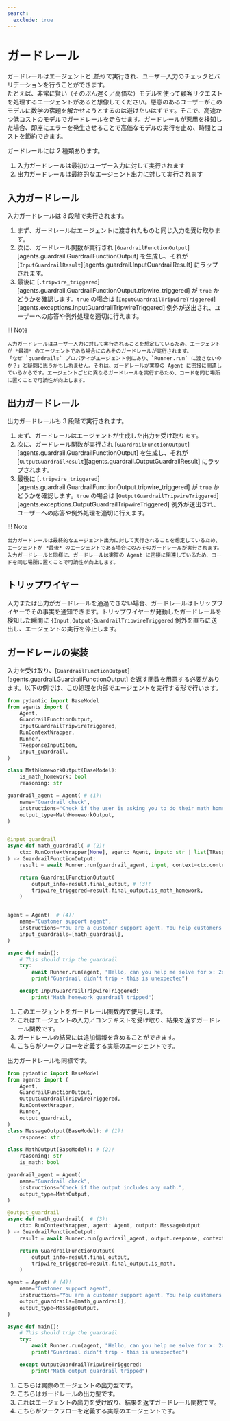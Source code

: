 ```yaml
---
search:
  exclude: true
---
```

# ガードレール

ガードレールはエージェントと _並列_ で実行され、ユーザー入力のチェックとバリデーションを行うことができます。  
たとえば、非常に賢い（そのぶん遅く／高価な）モデルを使って顧客リクエストを処理するエージェントがあると想像してください。悪意のあるユーザーがこのモデルに数学の宿題を解かせようとするのは避けたいはずです。そこで、高速かつ低コストのモデルでガードレールを走らせます。ガードレールが悪用を検知した場合、即座にエラーを発生させることで高価なモデルの実行を止め、時間とコストを節約できます。

ガードレールには 2 種類あります。

1. 入力ガードレールは最初のユーザー入力に対して実行されます
2. 出力ガードレールは最終的なエージェント出力に対して実行されます

## 入力ガードレール

入力ガードレールは 3 段階で実行されます。

1. まず、ガードレールはエージェントに渡されたものと同じ入力を受け取ります。  
2. 次に、ガードレール関数が実行され [`GuardrailFunctionOutput`][agents.guardrail.GuardrailFunctionOutput] を生成し、それが [`InputGuardrailResult`][agents.guardrail.InputGuardrailResult] にラップされます。  
3. 最後に [`.tripwire_triggered`][agents.guardrail.GuardrailFunctionOutput.tripwire_triggered] が `true` かどうかを確認します。`true` の場合は [`InputGuardrailTripwireTriggered`][agents.exceptions.InputGuardrailTripwireTriggered] 例外が送出され、ユーザーへの応答や例外処理を適切に行えます。

!!! Note

    入力ガードレールはユーザー入力に対して実行されることを想定しているため、エージェントが *最初* のエージェントである場合にのみそのガードレールが実行されます。  
    「なぜ `guardrails` プロパティがエージェント側にあり、`Runner.run` に渡さないのか？」と疑問に思うかもしれません。それは、ガードレールが実際の Agent に密接に関連しているからです。エージェントごとに異なるガードレールを実行するため、コードを同じ場所に置くことで可読性が向上します。

## 出力ガードレール

出力ガードレールも 3 段階で実行されます。

1. まず、ガードレールはエージェントが生成した出力を受け取ります。  
2. 次に、ガードレール関数が実行され [`GuardrailFunctionOutput`][agents.guardrail.GuardrailFunctionOutput] を生成し、それが [`OutputGuardrailResult`][agents.guardrail.OutputGuardrailResult] にラップされます。  
3. 最後に [`.tripwire_triggered`][agents.guardrail.GuardrailFunctionOutput.tripwire_triggered] が `true` かどうかを確認します。`true` の場合は [`OutputGuardrailTripwireTriggered`][agents.exceptions.OutputGuardrailTripwireTriggered] 例外が送出され、ユーザーへの応答や例外処理を適切に行えます。

!!! Note

    出力ガードレールは最終的なエージェント出力に対して実行されることを想定しているため、エージェントが *最後* のエージェントである場合にのみそのガードレールが実行されます。  
    入力ガードレールと同様に、ガードレールは実際の Agent に密接に関連しているため、コードを同じ場所に置くことで可読性が向上します。

## トリップワイヤー

入力または出力がガードレールを通過できない場合、ガードレールはトリップワイヤーでその事実を通知できます。トリップワイヤーが発動したガードレールを検知した瞬間に `{Input,Output}GuardrailTripwireTriggered` 例外を直ちに送出し、エージェントの実行を停止します。

## ガードレールの実装

入力を受け取り、[`GuardrailFunctionOutput`][agents.guardrail.GuardrailFunctionOutput] を返す関数を用意する必要があります。以下の例では、この処理を内部でエージェントを実行する形で行います。

```python
from pydantic import BaseModel
from agents import (
    Agent,
    GuardrailFunctionOutput,
    InputGuardrailTripwireTriggered,
    RunContextWrapper,
    Runner,
    TResponseInputItem,
    input_guardrail,
)

class MathHomeworkOutput(BaseModel):
    is_math_homework: bool
    reasoning: str

guardrail_agent = Agent( # (1)!
    name="Guardrail check",
    instructions="Check if the user is asking you to do their math homework.",
    output_type=MathHomeworkOutput,
)


@input_guardrail
async def math_guardrail( # (2)!
    ctx: RunContextWrapper[None], agent: Agent, input: str | list[TResponseInputItem]
) -> GuardrailFunctionOutput:
    result = await Runner.run(guardrail_agent, input, context=ctx.context)

    return GuardrailFunctionOutput(
        output_info=result.final_output, # (3)!
        tripwire_triggered=result.final_output.is_math_homework,
    )


agent = Agent(  # (4)!
    name="Customer support agent",
    instructions="You are a customer support agent. You help customers with their questions.",
    input_guardrails=[math_guardrail],
)

async def main():
    # This should trip the guardrail
    try:
        await Runner.run(agent, "Hello, can you help me solve for x: 2x + 3 = 11?")
        print("Guardrail didn't trip - this is unexpected")

    except InputGuardrailTripwireTriggered:
        print("Math homework guardrail tripped")
```

1. このエージェントをガードレール関数内で使用します。  
2. これはエージェントの入力／コンテキストを受け取り、結果を返すガードレール関数です。  
3. ガードレールの結果には追加情報を含めることができます。  
4. こちらがワークフローを定義する実際のエージェントです。

出力ガードレールも同様です。

```python
from pydantic import BaseModel
from agents import (
    Agent,
    GuardrailFunctionOutput,
    OutputGuardrailTripwireTriggered,
    RunContextWrapper,
    Runner,
    output_guardrail,
)
class MessageOutput(BaseModel): # (1)!
    response: str

class MathOutput(BaseModel): # (2)!
    reasoning: str
    is_math: bool

guardrail_agent = Agent(
    name="Guardrail check",
    instructions="Check if the output includes any math.",
    output_type=MathOutput,
)

@output_guardrail
async def math_guardrail(  # (3)!
    ctx: RunContextWrapper, agent: Agent, output: MessageOutput
) -> GuardrailFunctionOutput:
    result = await Runner.run(guardrail_agent, output.response, context=ctx.context)

    return GuardrailFunctionOutput(
        output_info=result.final_output,
        tripwire_triggered=result.final_output.is_math,
    )

agent = Agent( # (4)!
    name="Customer support agent",
    instructions="You are a customer support agent. You help customers with their questions.",
    output_guardrails=[math_guardrail],
    output_type=MessageOutput,
)

async def main():
    # This should trip the guardrail
    try:
        await Runner.run(agent, "Hello, can you help me solve for x: 2x + 3 = 11?")
        print("Guardrail didn't trip - this is unexpected")

    except OutputGuardrailTripwireTriggered:
        print("Math output guardrail tripped")
```

1. こちらは実際のエージェントの出力型です。  
2. こちらはガードレールの出力型です。  
3. これはエージェントの出力を受け取り、結果を返すガードレール関数です。  
4. こちらがワークフローを定義する実際のエージェントです。
